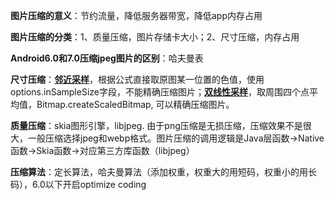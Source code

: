 **图片压缩的意义**：节约流量，降低服务器带宽，降低app内存占用

**图片压缩的分类**：1、质量压缩，图片存储卡大小；2、尺寸压缩，内存占用

**Android6.0和7.0压缩jpeg图片的区别**：哈夫曼表

**尺寸压缩**：**<u>邻近采样</u>**，根据公式直接取原图某一位置的色值，使用options.inSampleSize字段，不能精确压缩图片；**<u>双线性采样</u>**，取周围四个点平均值，Bitmap.createScaledBitmap, 可以精确压缩图片。

**质量压缩**：skia图形引擎，libjpeg. 由于png压缩是无损压缩，压缩效果不是很大，一般压缩选择jpeg和webp格式。图片压缩的调用逻辑是Java层函数->Native函数->Skia函数->对应第三方库函数（libjpeg）

**压缩算法**：定长算法，哈夫曼算法（添加权重，权重大的用短码，权重小的用长码），6.0以下开启optimize coding



